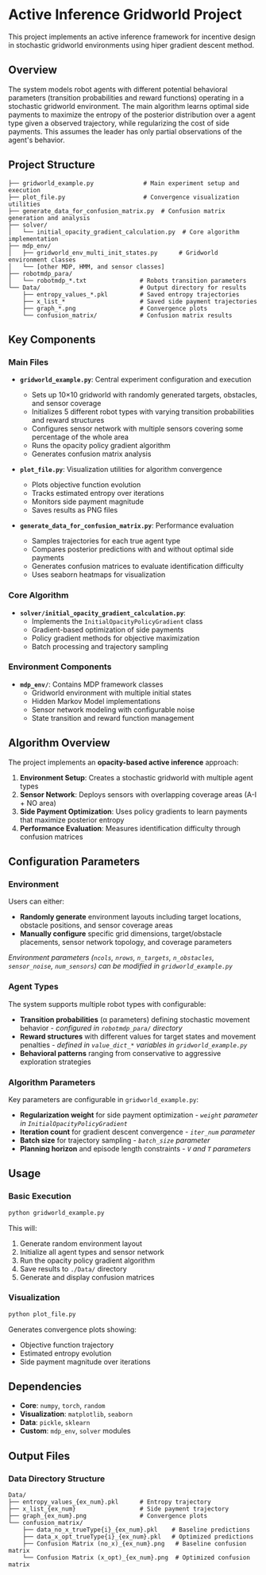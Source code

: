 # Active Inference Gridworld Project

This project implements an active inference framework for incentive design in stochastic gridworld environments using hiper gradient descent method.

## Overview

The system models robot agents with different potential behavioral parameters (transition probabilities and reward functions) operating in a stochastic gridworld environment. The main algorithm learns optimal side payments to maximize the entropy of the posterior distribution over a agent type given a observed trajectory, while regularizing the cost of side payments. This assumes the leader has only partial observations of the agent's behavior.

## Project Structure

```
├── gridworld_example.py              # Main experiment setup and execution
├── plot_file.py                      # Convergence visualization utilities
├── generate_data_for_confusion_matrix.py  # Confusion matrix generation and analysis
├── solver/
│   └── initial_opacity_gradient_calculation.py  # Core algorithm implementation
├── mdp_env/
│   ├── gridworld_env_multi_init_states.py      # Gridworld environment classes
│   └── [other MDP, HMM, and sensor classes]
├── robotmdp_para/             
│   └── robotmdp_*.txt               # Robots transition parameters
└── Data/                            # Output directory for results
    ├── entropy_values_*.pkl         # Saved entropy trajectories
    ├── x_list_*                     # Saved side payment trajectories
    ├── graph_*.png                  # Convergence plots
    └── confusion_matrix/            # Confusion matrix results
```

## Key Components

### Main Files

- **`gridworld_example.py`**: Central experiment configuration and execution
  - Sets up 10×10 gridworld with randomly generated targets, obstacles, and sensor coverage
  - Initializes 5 different robot types with varying transition probabilities and reward structures
  - Configures sensor network with multiple sensors covering some percentage of the whole area
  - Runs the opacity policy gradient algorithm
  - Generates confusion matrix analysis

- **`plot_file.py`**: Visualization utilities for algorithm convergence
  - Plots objective function evolution
  - Tracks estimated entropy over iterations
  - Monitors side payment magnitude
  - Saves results as PNG files

- **`generate_data_for_confusion_matrix.py`**: Performance evaluation
  - Samples trajectories for each true agent type
  - Compares posterior predictions with and without optimal side payments
  - Generates confusion matrices to evaluate identification difficulty
  - Uses seaborn heatmaps for visualization

### Core Algorithm

- **`solver/initial_opacity_gradient_calculation.py`**: 
  - Implements the `InitialOpacityPolicyGradient` class
  - Gradient-based optimization of side payments
  - Policy gradient methods for objective maximization
  - Batch processing and trajectory sampling

### Environment Components

- **`mdp_env/`**: Contains MDP framework classes
  - Gridworld environment with multiple initial states
  - Hidden Markov Model implementations
  - Sensor network modeling with configurable noise
  - State transition and reward function management

## Algorithm Overview

The project implements an **opacity-based active inference** approach:

1. **Environment Setup**: Creates a stochastic gridworld with multiple agent types
2. **Sensor Network**: Deploys sensors with overlapping coverage areas (A-I + NO area)
3. **Side Payment Optimization**: Uses policy gradients to learn payments that maximize posterior entropy
4. **Performance Evaluation**: Measures identification difficulty through confusion matrices

## Configuration Parameters

### Environment
Users can either:
- **Randomly generate** environment layouts including target locations, obstacle positions, and sensor coverage areas
- **Manually configure** specific grid dimensions, target/obstacle placements, sensor network topology, and coverage parameters

*Environment parameters (`ncols`, `nrows`, `n_targets`, `n_obstacles`, `sensor_noise`, `num_sensors`) can be modified in `gridworld_example.py`*

### Agent Types
The system supports multiple robot types with configurable:
- **Transition probabilities** (α parameters) defining stochastic movement behavior - *configured in `robotmdp_para/` directory*
- **Reward structures** with different values for target states and movement penalties - *defined in `value_dict_*` variables in `gridworld_example.py`*
- **Behavioral patterns** ranging from conservative to aggressive exploration strategies

### Algorithm Parameters
Key parameters are configurable in `gridworld_example.py`:
- **Regularization weight** for side payment optimization - *`weight` parameter in `InitialOpacityPolicyGradient`*
- **Iteration count** for gradient descent convergence - *`iter_num` parameter*
- **Batch size** for trajectory sampling - *`batch_size` parameter*
- **Planning horizon** and episode length constraints - *`V` and `T` parameters*



## Usage

### Basic Execution
```bash
python gridworld_example.py
```

This will:
1. Generate random environment layout
2. Initialize all agent types and sensor network
3. Run the opacity policy gradient algorithm
4. Save results to `./Data/` directory
5. Generate and display confusion matrices

### Visualization
```bash
python plot_file.py
```

Generates convergence plots showing:
- Objective function trajectory
- Estimated entropy evolution  
- Side payment magnitude over iterations

## Dependencies

- **Core**: `numpy`, `torch`, `random`
- **Visualization**: `matplotlib`, `seaborn`
- **Data**: `pickle`, `sklearn`
- **Custom**: `mdp_env`, `solver` modules

## Output Files

### Data Directory Structure
```
Data/
├── entropy_values_{ex_num}.pkl      # Entropy trajectory
├── x_list_{ex_num}                  # Side payment trajectory  
├── graph_{ex_num}.png               # Convergence plots
└── confusion_matrix/
    ├── data_no_x_trueType{i}_{ex_num}.pkl    # Baseline predictions
    ├── data_x_opt_trueType{i}_{ex_num}.pkl   # Optimized predictions
    ├── Confusion Matrix (no_x)_{ex_num}.png   # Baseline confusion matrix
    └── Confusion Matrix (x_opt)_{ex_num}.png  # Optimized confusion matrix
```

